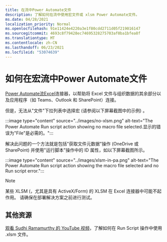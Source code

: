 ```yaml
---
title: 在流中Power Automate文件
description: 了解如何在流中使用宏文件或 xlsm Power Automate文件。
ms.date: 04/28/2021
localization_priority: Normal
ms.openlocfilehash: 91e11424e4220a3e1f80cdd2711d05f219016147
ms.sourcegitcommit: 4693c8f79428ec74695328275703af0ba1bfea8f
ms.translationtype: MT
ms.contentlocale: zh-CN
ms.lasthandoff: 06/23/2021
ms.locfileid: "53074639"
---
```

# <a name="how-to-use-macro-files-in-power-automate-flows"></a>如何在宏流中Power Automate文件

[Power Automate](https://flow.microsoft.com/)[流Excel](https://flow.microsoft.com/connectors/shared_excelonlinebusiness/excel-online-business/)连接器，以帮助将 Excel 文件与组织数据的其余部分以及应用程序（如 Teams、Outlook 和 SharePoint）连接。

但是，无法从"文件"下拉列表中选择宏 (请参阅以下屏幕截图中的示例) 。

:::image type="content" source="../images/no-xlsm.png" alt-text="The Power Automate Run script action showing no macro file selected.显示的错误为&quot;File&quot;是必需的。":::

解决此问题的一个方法就是包括"获取文件元数据"操作 (OneDrive 或 SharePoint) 并使用"运行脚本"操作中的 ID 属性，如以下屏幕截图所示。

:::image type="content" source="../images/xlsm-in-pa.png" alt-text="The Power Automate Run script action showing the macro file selected and no Run script error.":::

> [!NOTE]
> 某些 XLSM (，尤其是具有 ActiveX/Form) 的 XLSM 在 Excel 连接器中可能不起作用。 请确保在部署解决方案之前进行测试。

## <a name="other-resources"></a>其他资源

[观看 Sudhi Ramamurthy 的 YouTube 视频](https://youtu.be/o-H9BbywJQQ)，了解如何在 Run Script 操作中使用 .xlsm 文件。
